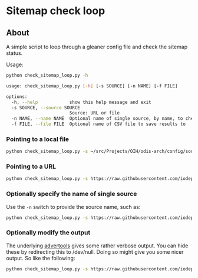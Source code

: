 # Sitemap check loop

## About

A simple script to loop through a gleaner config file and check the sitemap
status.

Usage:

```bash
python check_sitemap_loop.py -h

usage: check_sitemap_loop.py [-h] [-s SOURCE] [-n NAME] [-f FILE]

options:
  -h, --help            show this help message and exit
  -s SOURCE, --source SOURCE
                        Source: URL or file
  -n NAME, --name NAME  Optional name of single source, by name, to check
  -f FILE, --file FILE  Optional name of CSV file to save results to
```

### Pointing to a local file


```bash
python check_sitemap_loop.py -s ~/src/Projects/OIH/odis-arch/config/sources.yaml
```

### Pointing to a URL


```bash
python check_sitemap_loop.py -s https://raw.githubusercontent.com/iodepo/odis-arch/master/config/sources.yaml
```

### Optionally specify the name of single source

Use the `-n` switch to provide the source name, such as:


```bash
python check_sitemap_loop.py -s https://raw.githubusercontent.com/iodepo/odis-arch/master/config/sources.yaml -n cioos
```

### Optionally modify the output

The underlying [advertools](https://advertools.readthedocs.io/en/master/index.html) gives 
some rather verbose output.  You can hide these by redirecting this to /dev/null.
Doing so might give you some nicer output.  So like the following:

```bash
python check_sitemap_loop.py -s https://raw.githubusercontent.com/iodepo/odis-arch/master/config/sources.yaml  2> /dev/null
```


